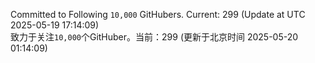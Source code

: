 Committed to Following `10,000` GitHubers. Current: <!-- FOLLOWING_COUNT -->299<!-- FOLLOWING_COUNT --> (Update at UTC <!-- LAST_UPDATED -->2025-05-19 17:14:09<!-- LAST_UPDATED -->)<br>
致力于关注`10,000`个GitHuber。当前：<!-- FOLLOWING_COUNT -->299<!-- FOLLOWING_COUNT --> (更新于北京时间 <!-- LAST_UPDATED_CST -->2025-05-20 01:14:09<!-- LAST_UPDATED_CST -->)
